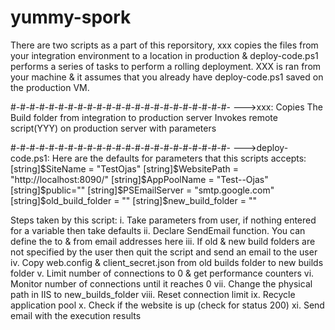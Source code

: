 # yummy-spork
There are two scripts as a part of this reporsitory, xxx copies the files from your integration environment to a location in production & deploy-code.ps1 performs a series of tasks to perform a rolling deployment. XXX is ran from your machine & it assumes that you already have deploy-code.ps1 saved on the production VM.

#-#-#-#-#-#-#-#-#-#-#-#-#-#-#-#-#-#-#-#-#-#-#-
--->xxx:
Copies The Build folder from integration to production server
Invokes remote script(YYY) on production server with parameters

#-#-#-#-#-#-#-#-#-#-#-#-#-#-#-#-#-#-#-#-#-#-#-
--->deploy-code.ps1:
Here are the defaults for parameters that this scripts accepts: 
[string]$SiteName = "TestOjas"
[string]$WebsitePath = "http://localhost:8090/"
[string]$AppPoolName = "Test--Ojas"
[string]$public=""
[string]$PSEmailServer = "smtp.google.com"
[string]$old_build_folder = ""
[string]$new_build_folder = ""

Steps taken by this script:
i. Take parameters from user, if nothing entered for a variable then take defaults
ii. Declare SendEmail function. You can define the to & from email addresses here
iii. If old & new build folders are not specified by the user then quit the script and send an email to the user
iv. Copy web.config & client_secret.json from old builds folder to new builds folder
v. Limit number of connections to 0 & get performance counters
vi. Monitor number of connections until it reaches 0
vii. Change the physical path in IIS to new_builds_folder
viii. Reset connection limit
ix. Recycle application pool
x. Check if the website is up (check for status 200)
xi. Send email with the execution results
